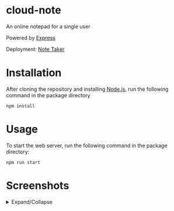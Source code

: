 # cloud-note

An online notepad for a single user

Powered by [Express](https://expressjs.com/)

Deployment: [Note Taker](https://duck-cloud-note.herokuapp.com/)

# Installation

After cloning the repository and installing [Node.js](https://nodejs.org/), run the following command in the package directory

```
npm install
```

# Usage

To start the web server, run the following command in the package directory:

```
npm run start
```

# Screenshots

<details>

<summary>Expand/Collapse</summary>

![Homepage]()

![Notepad]()

</details>
